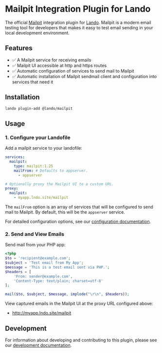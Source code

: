 # Mailpit Integration Plugin for Lando

The official [Mailpit](https://mailpit.axllent.org) integration plugin for [Lando](https://lando.dev). Mailpit is a modern email testing tool for developers that makes it easy to test email sending in your local development environment.

## Features

- ✅ A Mailpit service for receiving emails
- ✅ Mailpit UI accessible at http and https routes
- ✅ Automatic configuration of services to send mail to Mailpit
- ✅ Automatic installation of Mailpit sendmail client and configuration into services that need it

## Installation

```bash
lando plugin-add @lando/mailpit
```

## Usage

### 1. Configure your Landofile

Add a mailpit service to your landofile:

```yaml
services:
  mailpit:
    type: mailpit:1.25
    mailFrom: # Defaults to appserver.
      - appserver

# Optionally proxy the Mailpit UI to a custom URL.
proxy:
  mailpit:
    - myapp.lndo.site/mailpit
```

The `mailFrom` option is an array of services that will be configured to send mail to Mailpit. By default, this will be the `appserver` service.

For detailed configuration options, see our [configuration documentation](docs/config.md).

### 2. Send and View Emails

Send mail from your PHP app:

```php
<?php
$to = 'recipient@example.com';
$subject = 'Test email from My App';
$message = 'This is a test email sent via PHP.';
$headers = [
    'From: sender@example.com',
    'Content-Type: text/plain; charset=utf-8'
];

mail($to, $subject, $message, implode("\r\n", $headers));
```

View captured emails in the Mailpit UI at the proxy URL configured above:
- http://myapp.lndo.site/mailpit

## Development

For information about developing and contributing to this plugin, please see our [development documentation](docs/development.md).
